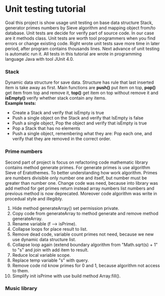 <h1> Unit testing tutorial</h1>
<div>
Goal this project is show usage unit testing on base data structure Stack, generator primes numbers by Sieve algorithm
and mapping object from/to database. Unit tests are decide for verify part of source code. In our case are it methods 
class. Unit tests are worth tool programmers when you find errors or change existing code. Right wrote unit tests
save more time in later period, after program contains thousands lines. Next advance of unit testing is automatic run it.
All tests in this tutorial are wrote in programming language Java with tool JUnit 4.0.
</div>

<h3>Stack</h3>
<div>
Dynamic data structure for save data. Structure has rule that last inserted item is take away as first. Main functions are
<b>push()</b> put item on top, <b>pop()</b> get item from top and remove it, <b>top()</b> get item on top without 
remove it and <b>isEmpty()</b> verify whether stack contain any items.
</div>
<b>Example tests:</b>
<ul>
<li>Create a Stack and verify that isEmpty is true</li>
<li>Push a single object on the Stack and verify that IsEmpty is false</li>
<li>Push a single object, Pop the object and verify that isEmpty is true</li>
<li>Pop a Stack that has no elements</li>
<li>Push a single object, remembering what they are: Pop each one, and verify that they are removed in the correct order.</li>
</ul>

<h3>Prime numbers</h3>
<div>
Second part of project is focus on refactoring code mathematic library contains method generate primes.
For generate primes is use algorithm Sieve of Eratothemes. To better understanding how work algorithm. Primes
are numbers divisible only number one and itself, but number must be greater than number one. Change code was need,
because into library was add method for get primes return instead array numbers list numbers and previous method is now deprecated. Moreover code algorithm was write in procedual style and illegibly.
</div>
<ol>
<li>Hide method generateArray() set permission private.</li>
<li>Copy code from generateArray to method generate and remove method generateArray.</li>
<li>Rename variable (f --> isPrime).</li>
<li>Collapse loops for place result to list.</li>
<li>Remove dead code, variable count primes not need, because we new use dynamic data structure list.</li>
<li>Collapse loop again (extend boundary algorithm from "Math.sqrt(s) + 1"  to "s" and join with add item to result.</li>
<li>Reduce local variable scope.</li>
<li>Replace temp variable "s" with query.</li>
<li>Remove code rid know primes for 0 and 1, because algorithm not access to them.</li>
<li>Simplify init isPrime with use build method Array.fill(). </li>
</ol>


<h3>Music library</h3>
